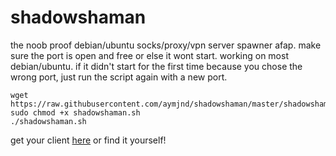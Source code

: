 # shadowshaman
the noob proof debian/ubuntu socks/proxy/vpn server spawner afap. make sure the port is open and free or else it wont start. working on most debian/ubuntu. if it didn't start for the first time because you chose the wrong port, just run the script again with a new port.

```
wget https://raw.githubusercontent.com/aymjnd/shadowshaman/master/shadowshaman.sh
sudo chmod +x shadowshaman.sh
./shadowshaman.sh
```

get your client [here](https://shadowsocks.org/en/download/clients.html) or find it yourself!
